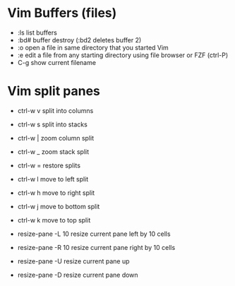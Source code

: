# Vim Buffers (files)
  * :ls    list buffers
  * :bd#   buffer destroy (:bd2 deletes buffer 2)
  * :o     open a file in same directory that you started Vim
  * :e     edit a file from any starting directory using file browser or FZF (ctrl-P)
  * C-g    show current filename

# Vim split panes
  * ctrl-w v    split into columns
  * ctrl-w s    split into stacks
  * ctrl-w |    zoom column split
  * ctrl-w _    zoom stack split
  * ctrl-w =    restore splits

  * ctrl-w l    move to left split
  * ctrl-w h    move to right split
  * ctrl-w j    move to bottom split
  * ctrl-w k    move to top split

  * resize-pane -L 10   resize current pane left by 10 cells
  * resize-pane -R 10   resize current pane right by 10 cells
  * resize-pane -U      resize current pane up
  * resize-pane -D      resize current pane down
